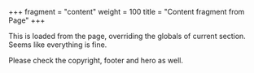 +++
fragment = "content"
weight = 100
title = "Content fragment from Page"
+++

This is loaded from the page, overriding the globals of current section. Seems
like everything is fine.

Please check the copyright, footer and hero as well.
